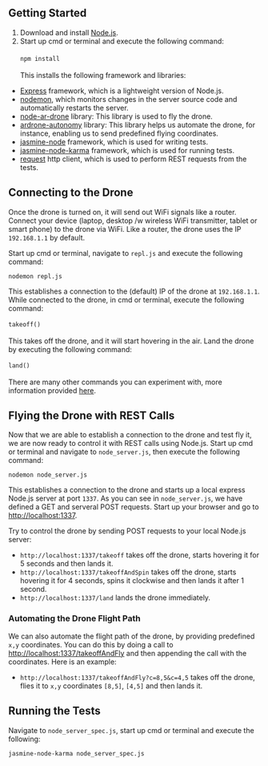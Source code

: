 <h2>Getting Started</h2>

1. Download and install <a href="http://nodejs.org/download/" target="_blank">Node.js</a>. 
2. Start up cmd or terminal and execute the following command:
<br/><br/>
<code>npm install</code>
<br/><br/>
This installs the following framework and libraries:

- <a href="http://expressjs.com/" target="_blank">Express</a> framework, which is a lightweight version of Node.js.
- <a href="http://nodemon.io/" target="_blank">nodemon</a>, which monitors changes in the server source code and automatically restarts the server.
- <a href="https://github.com/felixge/node-ar-drone" target="_blank">node-ar-drone</a> library: This library is used to fly the drone.
- <a href="https://github.com/eschnou/ardrone-autonomy" target="_blank">ardrone-autonomy</a> library: This library helps us automate the drone, for instance, enabling us to send predefined flying coordinates.
- <a href="https://github.com/mhevery/jasmine-node" target="_blank">jasmine-node</a> framework, which is used for writing tests.
- <a href="https://github.com/HuzuTech/jasmine-node-karma" target="_blank">jasmine-node-karma</a> framework, which is used for running tests.
- <a href="https://github.com/request/request" target="_blank">request</a> http client, which is used to perform REST requests from the tests. 

<h2>Connecting to the Drone</h2>

Once the drone is turned on, it will send out WiFi signals like a router. Connect your device (laptop, desktop /w wireless WiFi transmitter, tablet or smart phone) to the drone via WiFi. Like a router, the drone uses the IP ```192.168.1.1``` by default.

Start up cmd or terminal, navigate to ```repl.js``` and execute the following command:

```nodemon repl.js```

This establishes a connection to the (default) IP of the drone at ```192.168.1.1```. While connected to the drone, in cmd or terminal, execute the following command:
<br/><br/>
<code>takeoff()</code>
<br/><br/>
This takes off the drone, and it will start hovering in the air. Land the drone by executing the following command:
<br/><br/>
<code>land()</code>
<br/><br/>
There are many other commands you can experiment with, more information provided <a href="https://github.com/felixge/node-ar-drone" target="_blank">here</a>.

<h2>Flying the Drone with REST Calls</h2>

Now that we are able to establish a connection to the drone and test fly it, we are now ready to control it with REST calls using Node.js. Start up cmd or terminal and navigate to ```node_server.js```, then execute the following command:

```nodemon node_server.js```

This establishes a connection to the drone and starts up a local express Node.js server at port ```1337```. As you can see in ```node_server.js```, we have defined a GET and serveral POST requests. Start up your browser and go to <a href="http://localhost:1337" target="_blank">http://localhost:1337</a>.

Try to control the drone by sending POST requests to your local Node.js server:

<ul>
<li><code>http://localhost:1337/takeoff</code> takes off the drone, starts hovering it for 5 seconds and then lands it.</li>
<li><code>http://localhost:1337/takeoffAndSpin</code> takes off the drone, starts hovering it for 4 seconds, spins it clockwise and then lands it after 1 second.</li>
<li><code>http://localhost:1337/land</code> lands the drone immediately.</li>
</ul>

<h3>Automating the Drone Flight Path</h3>

We can also automate the flight path of the drone, by providing predefined <code>x,y</code> coordinates. You can do this by doing a call to [http://localhost:1337/takeoffAndFly](http://localhost:1337/takeoffAndFly) and then appending the call with the coordinates. Here is an example:

<ul>
<li>
<code>http://localhost:1337/takeoffAndFly?c=8,5&c=4,5</code> takes off the drone, flies it to <code>x,y</code> coordinates <code>[8,5]</code>, <code>[4,5]</code> and then lands it. 
</li>
</ul>

<h2>Running the Tests</h2>

Navigate to <code>node_server_spec.js</code>, start up cmd or terminal and execute the following:

<p><code>jasmine-node-karma node_server_spec.js</code></p>
